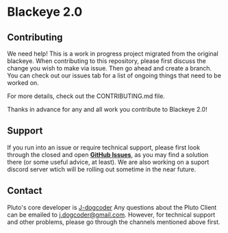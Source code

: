Blackeye 2.0
=============

## Contributing 
We need help! This is a work in progress project migrated from the original blackeye. When contributing to this repository, please first discuss the change you wish to make via issue. Then go ahead and create a branch. You can check out our issues tab for a list of ongoing things that need to be worked on. 

For more details, check out the CONTRIBUTING.md file. 

Thanks in advance for any and all work you contribute to Blackeye 2.0!

## Support

If you run into an issue or require technical support, please first look through the closed and open **[GitHub Issues](https://github.com/j-dogcoder/Blackeye-2.0/issues)**, as you may find a solution there (or some useful advice, at least).
We are also working on a suport discord server wtich will be rolling out sometime in the near future.

## Contact

Pluto's core developer is [J-dogcoder](https://github.com/j-dogcoder) Any questions about the Pluto Client can be emailed to [j.dogcoder@gmail.com](mailto:j.dogcoder@gmail.com). However, for technical support and other problems, please go through the channels mentioned above first.
